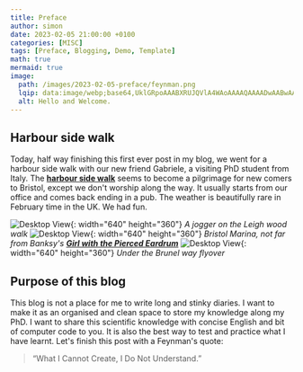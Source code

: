 ```yaml
---
title: Preface
author: simon
date: 2023-02-05 21:00:00 +0100
categories: [MISC]
tags: [Preface, Blogging, Demo, Template]
math: true
mermaid: true
image:
  path: /images/2023-02-05-preface/feynman.png
  lqip: data:image/webp;base64,UklGRpoAAABXRUJQVlA4WAoAAAAQAAAADwAABwAAQUxQSDIAAAARL0AmbZurmr57yyIiqE8oiG0bejIYEQTgqiDA9vqnsUSI6H+oAERp2HZ65qP/VIAWAFZQOCBCAAAA8AEAnQEqEAAIAAVAfCWkAALp8sF8rgRgAP7o9FDvMCkMde9PK7euH5M1m6VWoDXf2FkP3BqV0ZYbO6NA/VFIAAAA
  alt: Hello and Welcome.
---
```

## Harbour side walk
Today, half way finishing this first ever post in my blog, we went for a harbour side walk with our new friend Gabriele, a visiting PhD student from Italy. The [**harbour side walk**](https://www.google.com/maps/d/u/0/edit?mid=13ZctgIiO9eEENNbgO2KNxucnDWpySU0&usp=sharing) seems to become a pilgrimage for new comers to Bristol, except we don't worship along the way. It usually starts from our office and comes back ending in a pub. The weather is beautifully rare in February time in the UK. We had fun.

![Desktop View](/images/2023-02-05-preface/harbourwalk1.jpg){: width="640" height="360"}
_A jogger on the Leigh wood walk_
![Desktop View](/images/2023-02-05-preface/harbourwalk2.jpg){: width="640" height="360"}
_Bristol Marina, not far from Banksy's [**Girl with the Pierced Eardrum**](https://visitbristol.co.uk/things-to-do/banksy-graffiti-the-girl-with-the-pierced-eardrum-p2090683)_
![Desktop View](/images/2023-02-05-preface/harbourwalk3.jpg){: width="640" height="360"}
_Under the Brunel way flyover_

## Purpose of this blog
This blog is not a place for me to write long and stinky diaries. I want to make it as an organised and clean space to store my knowledge along my PhD. I want to share this scientific knowledge with concise English and bit of computer code to you. It is also the best way to test and practice what I have learnt. Let's finish this post with a Feynman's quote:
> “What I Cannot Create, I Do Not Understand.”